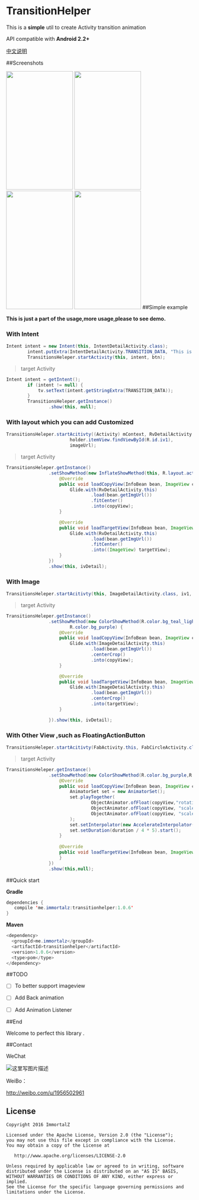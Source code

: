 # TransitionHelper

This is a **simple** util to create Activity transition animation

API compatible with <b>Android 2.2+</b>


[中文说明](http://immortalz.me/859.html)

##Screenshots

<img src="screenshots/image.gif" width="180" height="320">
<img src="screenshots/recyclerview.gif" width="180" height="320">
<img src="screenshots/button.gif" width="180" height="320">
<img src="screenshots/fab.gif" width="180" height="320">
##Simple example

**This is just a part of the usage,more usage,please to see demo.**


### With Intent ###

```java
Intent intent = new Intent(this, IntentDetailActivity.class);
        intent.putExtra(IntentDetailActivity.TRANSITION_DATA, "This is immortalZ");
        TransitionsHeleper.startActivity(this, intent, btn);
```

>target Activity



```java
Intent intent = getIntent();
        if (intent != null) {
            tv.setText(intent.getStringExtra(TRANSITION_DATA));
        }
        TransitionsHeleper.getInstance()
                .show(this, null);
```


### With layout which you can add Customized ###

```java
TransitionsHeleper.startAcitivty((Activity) mContext, RvDetailActivity.class,
                        holder.itemView.findViewById(R.id.iv1),
                        imageUrl);
```

>target Activity



```java
TransitionsHeleper.getInstance()
                .setShowMethod(new InflateShowMethod(this, R.layout.activity_rv_inflate) {
                    @Override
                    public void loadCopyView(InfoBean bean, ImageView copyView) {
                        Glide.with(RvDetailActivity.this)
                                .load(bean.getImgUrl())
                                .fitCenter()
                                .into(copyView);
                    }

                    @Override
                    public void loadTargetView(InfoBean bean, ImageView targetView) {
                        Glide.with(RvDetailActivity.this)
                                .load(bean.getImgUrl())
                                .fitCenter()
                                .into((ImageView) targetView);
                    }
                })
                .show(this, ivDetail);
```

### With Image ###

```java
TransitionsHeleper.startAcitivty(this, ImageDetailActivity.class, iv1, imgUrl);
```
> target Activity

```java
TransitionsHeleper.getInstance()
                .setShowMethod(new ColorShowMethod(R.color.bg_teal_light,
                        R.color.bg_purple) {
                    @Override
                    public void loadCopyView(InfoBean bean, ImageView copyView) {
                        Glide.with(ImageDetailActivity.this)
                                .load(bean.getImgUrl())
                                .centerCrop()
                                .into(copyView);
                    }

                    @Override
                    public void loadTargetView(InfoBean bean, ImageView targetView) {
                        Glide.with(ImageDetailActivity.this)
                                .load(bean.getImgUrl())
                                .centerCrop()
                                .into(targetView);
                    }

                }).show(this, ivDetail);
```

### With Other View ,such as FloatingActionButton ###

```java
TransitionsHeleper.startAcitivty(FabActivity.this, FabCircleActivity.class, btnCircle);
```
> target Activity

```java
TransitionsHeleper.getInstance()
                .setShowMethod(new ColorShowMethod(R.color.bg_purple,R.color.bg_teal) {
                    @Override
                    public void loadCopyView(InfoBean bean, ImageView copyView) {
                        AnimatorSet set = new AnimatorSet();
                        set.playTogether(
                                ObjectAnimator.ofFloat(copyView,"rotation",0,180),
                                ObjectAnimator.ofFloat(copyView, "scaleX", 1, 0),
                                ObjectAnimator.ofFloat(copyView, "scaleY", 1, 0)
                        );
                        set.setInterpolator(new AccelerateInterpolator());
                        set.setDuration(duration / 4 * 5).start();
                    }
                    
                    @Override
                    public void loadTargetView(InfoBean bean, ImageView targetView) {
                    }
                })
                .show(this,null);
```

##Quick start


**Gradle**

```java
dependencies {
   compile 'me.immortalz:transitionhelper:1.0.6'
}
```

**Maven**

```java
<dependency>
  <groupId>me.immortalz</groupId>
  <artifactId>transitionhelper</artifactId>
  <version>1.0.6</version>
  <type>pom</type>
</dependency>
```

##TODO


- [ ] To better support imageview

- [ ] Add Back animation

- [ ] Add Animation Listener

##End


Welcome to perfect this library .

##Contact

WeChat

![这里写图片描述](http://img.blog.csdn.net/20161007100121713)

WeiBo：

http://weibo.com/u/1956502961

## License
```
Copyright 2016 ImmortalZ

Licensed under the Apache License, Version 2.0 (the "License");
you may not use this file except in compliance with the License.
You may obtain a copy of the License at

   http://www.apache.org/licenses/LICENSE-2.0

Unless required by applicable law or agreed to in writing, software
distributed under the License is distributed on an "AS IS" BASIS,
WITHOUT WARRANTIES OR CONDITIONS OF ANY KIND, either express or implied.
See the License for the specific language governing permissions and
limitations under the License.
```
